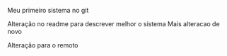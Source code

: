 Meu primeiro sistema no git

Alteração no readme para descrever melhor o sistema
Mais alteracao de novo

Alteração para o remoto